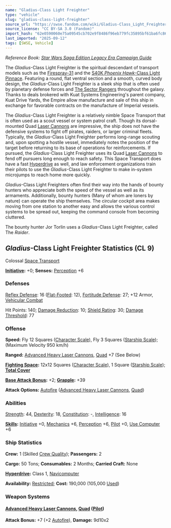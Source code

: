 ```yaml
---
name: "Gladius-Class Light Freighter"
type: "vehicle"
slug: "gladius-class-light-freighter"
source_url: "https://swse.fandom.com/wiki/Gladius-Class_Light_Freighter"
source_license: "CC BY-SA 3.0 (Fandom)"
import_hash: "62e0590060e75a09545cb702e9f8486f96eb779fc35895bf61ba6fc860912437"
last_imported: "2025-09-12"
tags: [SWSE, Vehicle]
---
```

*Reference Book: [Star Wars Saga Edition Legacy Era Campaign Guide](https://swse.fandom.com/wiki/Star_Wars_Saga_Edition_Legacy_Era_Campaign_Guide)*

The *Gladius*-Class Light Freighter is the spiritual descendant of transport models such as the [Firespray-31](https://swse.fandom.com/wiki/Firespray-31) and the [S40K *Phoenix Hawk*-Class Light Pinnace](https://swse.fandom.com/wiki/S40K Phoenix_Hawk-Class_Light_Pinnace). Featuring a round, flat ventral section and a smooth, curved body design, the *Gladius*-Class Light Freighter is a sleek ship that is often used by planetary defense forces and [The Sector Rangers](https://swse.fandom.com/wiki/The_Sector_Rangers) throughout the galaxy. Thanks to deals brokered with Kuat Systems Engineering's parent company, Kuat Drive Yards, the Empire allow manufacture and sale of this ship in exchange for favorable contracts on the manufacture of Imperial vessels.

The *Gladius*-Class Light Freighter is a relatively nimble Space Transport that is often used as a scout vessel or system patrol craft. Though its dorsal-mounted Quad [Laser Cannons](https://swse.fandom.com/wiki/Laser_Cannons) are impressive, the ship does not have the defensive systems to fight off pirates, raiders, or larger criminal fleets. Typically, the *Gladius*-Class Light Freighter performs long-range scouting and, upon spotting a hostile vessel, immediately notes the position of the target before returning to its base of operations for reinforcements. If pursued, the *Gladius*-Class Light Freighter uses its Quad [Laser Cannons](https://swse.fandom.com/wiki/Laser_Cannons) to fend off pursuers long enough to reach safety. This Space Transport does have a fast [Hyperdrive](https://swse.fandom.com/wiki/Hyperdrive) as well, and law enforcement organizations train their pilots to use the *Gladius*-Class Light Freighter to make in-system microjumps to reach home more quickly.

*Gladius*-Class Light Freighters often find their way into the hands of bounty hunters who appreciate both the speed of the vessel as well as its armaments. Additionally, bounty hunters (Many of whom are loners by nature) can operate the ship themselves. The circular cockpit area makes moving from one station to another easy and allows the various control systems to be spread out, keeping the command console from becoming cluttered.

The bounty hunter Jor Torlin uses a *Gladius*-Class Light Freighter, called The *Raider*.

## *Gladius*-Class Light Freighter Statistics (CL 9)
Colossal [Space Transport](https://swse.fandom.com/wiki/Space_Transport)

**[Initiative](https://swse.fandom.com/wiki/Initiative):** +0; **Senses:** [Perception](https://swse.fandom.com/wiki/Perception) +6
### Defenses
[Reflex Defense](https://swse.fandom.com/wiki/Reflex_Defense_(Vehicles)): 16 ([Flat-Footed](https://swse.fandom.com/wiki/Flat-Footed): 12), [Fortitude Defense](https://swse.fandom.com/wiki/Fortitude_Defense_(Vehicles)): 27; +12 Armor, [Vehicular Combat](https://swse.fandom.com/wiki/Vehicular_Combat)

Hit Points: 140; [Damage Reduction](https://swse.fandom.com/wiki/Damage_Reduction): 10; [Shield Rating](https://swse.fandom.com/wiki/Shield_Rating): 30; [Damage Threshold](https://swse.fandom.com/wiki/Damage_Threshold_(Vehicles)): 77
### Offense
**Speed:** Fly 12 Squares ([Character Scale](https://swse.fandom.com/wiki/Character_Scale)), Fly 3 Squares ([Starship Scale](https://swse.fandom.com/wiki/Starship_Scale)); (Maximum Velocity 950 km/h)

**Ranged:** [Advanced Heavy Laser Cannons](https://swse.fandom.com/wiki/Advanced_Heavy_Laser_Cannons), [Quad](https://swse.fandom.com/wiki/Quad) +7 (See Below)

**[Fighting Space](https://swse.fandom.com/wiki/Fighting_Space):** 12x12 Squares ([Character Scale](https://swse.fandom.com/wiki/Character_Scale)), 1 Square ([Starship Scale](https://swse.fandom.com/wiki/Starship_Scale)); **[Total Cover](https://swse.fandom.com/wiki/Total_Cover)**

**[Base Attack Bonus](https://swse.fandom.com/wiki/Base_Attack_Bonus):** +2; **[Grapple](https://swse.fandom.com/wiki/Grapple):** +39

**Attack Options:** [Autofire](https://swse.fandom.com/wiki/Autofire_(Vehicle_Combat)) ([Advanced Heavy Laser Cannons](https://swse.fandom.com/wiki/Advanced_Heavy_Laser_Cannons), [Quad](https://swse.fandom.com/wiki/Quad))
### Abilities
[Strength](https://swse.fandom.com/wiki/Strength): 44, [Dexterity](https://swse.fandom.com/wiki/Dexterity): 18, [Constitution](https://swse.fandom.com/wiki/Constitution): -, [Intelligence](https://swse.fandom.com/wiki/Intelligence): 16

**[Skills](https://swse.fandom.com/wiki/Skills):** [Initiative](https://swse.fandom.com/wiki/Initiative) +0, [Mechanics](https://swse.fandom.com/wiki/Mechanics) +6, [Perception](https://swse.fandom.com/wiki/Perception) +6, [Pilot](https://swse.fandom.com/wiki/Pilot) +0, [Use Computer](https://swse.fandom.com/wiki/Use_Computer) +6
### Ship Statistics
**Crew:** 1 (Skilled [Crew Quality](https://swse.fandom.com/wiki/Crew_Quality)); **Passengers:** 2

**Cargo:** 50 Tons; **Consumables:** 2 Months; **Carried Craft:** None

**[Hyperdrive](https://swse.fandom.com/wiki/Hyperdrive):** Class 1, [Navicomputer](https://swse.fandom.com/wiki/Navicomputer)

**Availability:** [Restricted](https://swse.fandom.com/wiki/Restricted); **Cost:** 190,000 (105,000 [Used](https://swse.fandom.com/wiki/Used))
### Weapon Systems
#### **[Advanced Heavy Laser Cannons](https://swse.fandom.com/wiki/Advanced_Heavy_Laser_Cannons), [Quad](https://swse.fandom.com/wiki/Quad) ([Pilot](https://swse.fandom.com/wiki/Pilot_(Vehicle_Combat)))**
**Attack Bonus:** +7 (+2 [Autofire](https://swse.fandom.com/wiki/Autofire_(Vehicle_Combat))), **Damage:** 9d10x2